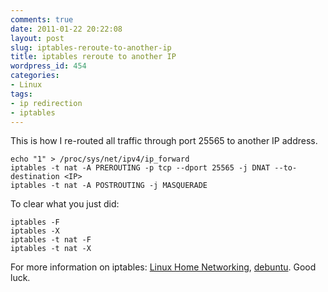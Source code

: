 ```yaml
---
comments: true
date: 2011-01-22 20:22:08
layout: post
slug: iptables-reroute-to-another-ip
title: iptables reroute to another IP
wordpress_id: 454
categories:
- Linux
tags:
- ip redirection
- iptables
---
```


This is how I re-routed all traffic through port 25565 to another IP address.

    
    echo "1" > /proc/sys/net/ipv4/ip_forward
    iptables -t nat -A PREROUTING -p tcp --dport 25565 -j DNAT --to-destination <IP>
    iptables -t nat -A POSTROUTING -j MASQUERADE


To clear what you just did:

    
    
    iptables -F
    iptables -X
    iptables -t nat -F
    iptables -t nat -X
    


For more information on iptables: [Linux Home Networking](http://www.linuxhomenetworking.com/wiki/index.php/Quick_HOWTO_:_Ch14_:_Linux_Firewalls_Using_iptables), [debuntu](http://www.debuntu.org/how-to-redirecting-network-traffic-a-new-ip-using-iptables).
Good luck.
